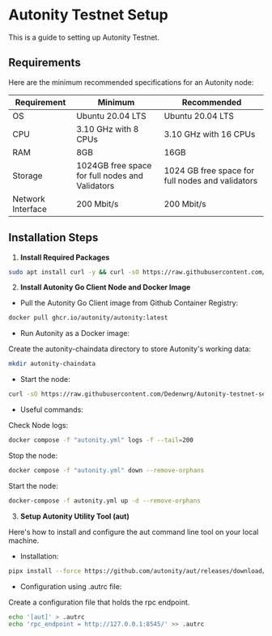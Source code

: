# Autonity Testnet Setup

This is a guide to setting up Autonity Testnet.

## Requirements

Here are the minimum recommended specifications for an Autonity node:

| Requirement | Minimum | Recommended |
|-------------|---------|-------------|
| OS | Ubuntu 20.04 LTS | Ubuntu 20.04 LTS |
| CPU | 3.10 GHz with 8 CPUs | 3.10 GHz with 16 CPUs |
| RAM | 8GB | 16GB |
| Storage | 1024GB free space for full nodes and Validators | 1024 GB free space for full nodes and validators |
| Network Interface | 200 Mbit/s | 200 Mbit/s |

## Installation Steps

1. **Install Required Packages**

```bash
sudo apt install curl -y && curl -sO https://raw.githubusercontent.com/Dedenwrg/Autonity-testnet-setup/main/tools.sh && chmod +x tools.sh && bash tools.sh
```

2. **Install Autonity Go Client Node and Docker Image**

- Pull the Autonity Go Client image from Github Container Registry:

```bash
docker pull ghcr.io/autonity/autonity:latest
```

- Run Autonity as a Docker image:

Create the autonity-chaindata directory to store Autonity's working data:

```bash
mkdir autonity-chaindata
```

- Start the node:

```bash
curl -sO https://raw.githubusercontent.com/Dedenwrg/Autonity-testnet-setup/main/autonity.yml && docker-compose -f autonity.yml up -d --remove-orphans
```

- Useful commands:

Check Node logs:

```bash
docker compose -f "autonity.yml" logs -f --tail=200
```

Stop the node:

```bash
docker compose -f "autonity.yml" down --remove-orphans
```

Start the node:

```bash
docker-compose -f autonity.yml up -d --remove-orphans
```

3. **Setup Autonity Utility Tool (aut)**

Here's how to install and configure the aut command line tool on your local machine.

- Installation:

```bash
pipx install --force https://github.com/autonity/aut/releases/download/v0.3.0.dev3/aut-0.3.0.dev3-py3-none-any.whl
```

- Configuration using .autrc file:

Create a configuration file that holds the rpc endpoint.

```bash
echo '[aut]' > .autrc
echo 'rpc_endpoint = http://127.0.0.1:8545/' >> .autrc
```
